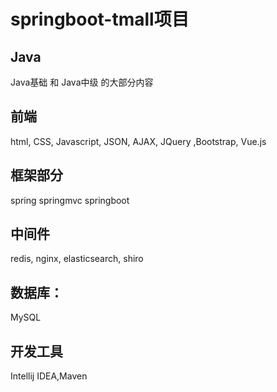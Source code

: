 # springboot-tmall项目
## Java
Java基础 和 Java中级 的大部分内容
## 前端
html, CSS, Javascript, JSON, AJAX, JQuery ,Bootstrap, Vue.js
## 框架部分
spring springmvc springboot
## 中间件
redis, nginx, elasticsearch, shiro
## 数据库：
MySQL
## 开发工具
Intellij IDEA,Maven